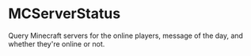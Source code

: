 MCServerStatus
==============

Query Minecraft servers for the online players, message of the day, and whether they're online or not.